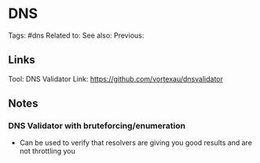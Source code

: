 # DNS
Tags: #dns 
Related to:
See also:
Previous:

## Links
Tool: DNS Validator
Link: https://github.com/vortexau/dnsvalidator

## Notes
### DNS Validator with bruteforcing/enumeration
- Can be used to verify that resolvers are giving you good results and are not throttling you